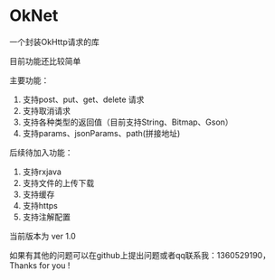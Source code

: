 # OkNet
一个封装OkHttp请求的库

目前功能还比较简单

主要功能：

  1. 支持post、put、get、delete 请求
  2. 支持取消请求
  3. 支持各种类型的返回值（目前支持String、Bitmap、Gson）
  4. 支持params、jsonParams、path(拼接地址)
 
 后续待加入功能：
  1. 支持rxjava
  2. 支持文件的上传下载
  3. 支持缓存
  4. 支持https
  5. 支持注解配置

当前版本为 ver 1.0


如果有其他的问题可以在github上提出问题或者qq联系我：1360529190， Thanks for you !

  
